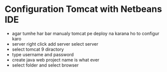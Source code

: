 # Configuration Tomcat with Netbeans IDE
* agar tumhe har bar manualy tomcat pe deploy na karana ho to configur karo
* server right click add server select server 
* select tomcat 9 diractory 
* type username and password
* create java web project name is what ever 
* select folder and select browser
